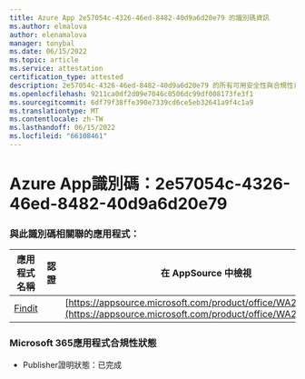 ```yaml
---
title: Azure App 2e57054c-4326-46ed-8482-40d9a6d20e79 的識別碼資訊
ms.author: elmalova
author: elenamalova
manager: tonybal
ms.date: 06/15/2022
ms.topic: article
ms.service: attestation
certification_type: attested
description: 2e57054c-4326-46ed-8482-40d9a6d20e79 的所有可用安全性與合規性資訊。
ms.openlocfilehash: 9211ca0df2d09e7046c0506dc99df008173fe3f1
ms.sourcegitcommit: 6df79f38ffe390e7339cd6ce5eb32641a9f4c1a9
ms.translationtype: MT
ms.contentlocale: zh-TW
ms.lasthandoff: 06/15/2022
ms.locfileid: "66108461"
---
```

# <a name="azure-app-id-2e57054c-4326-46ed-8482-40d9a6d20e79"></a>Azure App識別碼：2e57054c-4326-46ed-8482-40d9a6d20e79


### <a name="apps-associated-with-this-id"></a>與此識別碼相關聯的應用程式：
| **應用程式名稱** | **認證** | **在 AppSource 中檢視** |
|--------------|---------------|-----------------------|
| [Findit](../forward/WA200003849.md) |  | [https://appsource.microsoft.com/product/office/WA200003849](https://appsource.microsoft.com/product/office/WA200003849) |

### <a name="microsoft-365-app-compliance-status"></a>Microsoft 365應用程式合規性狀態
- Publisher證明狀態：已完成
